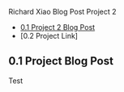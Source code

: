 Richard Xiao Blog Post Project 2

  - [0.1  Project 2 Blog Post](#blog-post)
  - [0.2  Project Link]
  
  
  
  
## 0.1 Project Blog Post


Test